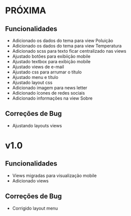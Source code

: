 # PRÓXIMA
## Funcionalidades
* Adicionado os dados do tema para view Poluição
* Adicionado os dados do tema para view Temperatura
* Adicionado scss para texto ficar centralizado nas views
* Ajustado botões para exibiição mobile
* Ajustado textbox para exibição mobile
* Ajustado views de e-mail
* Ajustado css para arrumar o título
* Ajustado menu e título
* Ajustado layout css
* Adicionado imagem para news letter
* Adicionado ícones de redes sociais
* Adicionado informações na view Sobre

## Correções de Bug
* Ajustando layouts views

# v1.0
## Funcionalidades
* Views migradas para visualização mobile
* Adicionado views

## Correções de Bug
* Corrigido layout menu
